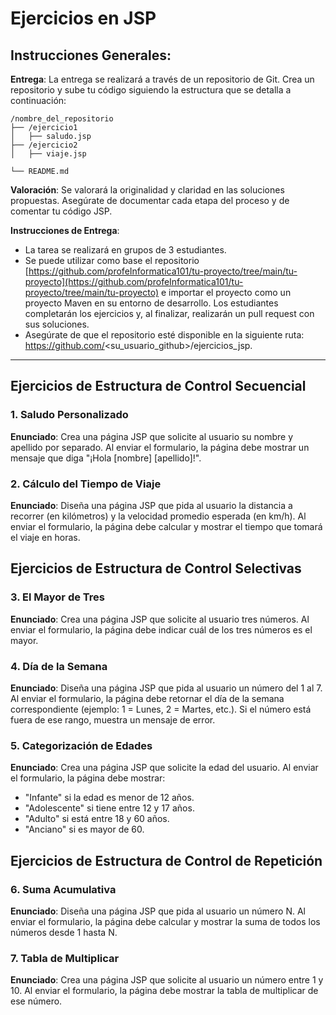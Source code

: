 # Ejercicios en JSP

## Instrucciones Generales:

**Entrega**: La entrega se realizará a través de un repositorio de Git. Crea un repositorio y sube tu código siguiendo la estructura que se detalla a continuación:

```
/nombre_del_repositorio
├── /ejercicio1
│   ├── saludo.jsp
├── /ejercicio2
│   ├── viaje.jsp

└── README.md
```

**Valoración**: Se valorará la originalidad y claridad en las soluciones propuestas. Asegúrate de documentar cada etapa del proceso y de comentar tu código JSP.

**Instrucciones de Entrega**: 
- La tarea se realizará en grupos de 3 estudiantes. 
- Se puede utilizar como base el repositorio [https://github.com/profeInformatica101/tu-proyecto/tree/main/tu-proyecto](https://github.com/profeInformatica101/tu-proyecto/tree/main/tu-proyecto) e importar el proyecto como un proyecto Maven en su entorno de desarrollo. Los estudiantes completarán los ejercicios y, al finalizar, realizarán un pull request con sus soluciones.
- Asegúrate de que el repositorio esté disponible en la siguiente ruta: https://github.com/<su_usuario_github>/ejercicios_jsp.

---

## Ejercicios de Estructura de Control Secuencial

### 1. Saludo Personalizado
**Enunciado**: Crea una página JSP que solicite al usuario su nombre y apellido por separado. Al enviar el formulario, la página debe mostrar un mensaje que diga "¡Hola [nombre] [apellido]!".  

### 2. Cálculo del Tiempo de Viaje
**Enunciado**: Diseña una página JSP que pida al usuario la distancia a recorrer (en kilómetros) y la velocidad promedio esperada (en km/h). Al enviar el formulario, la página debe calcular y mostrar el tiempo que tomará el viaje en horas.  

## Ejercicios de Estructura de Control Selectivas

### 3. El Mayor de Tres
**Enunciado**: Crea una página JSP que solicite al usuario tres números. Al enviar el formulario, la página debe indicar cuál de los tres números es el mayor.  

### 4. Día de la Semana
**Enunciado**: Diseña una página JSP que pida al usuario un número del 1 al 7. Al enviar el formulario, la página debe retornar el día de la semana correspondiente (ejemplo: 1 = Lunes, 2 = Martes, etc.). Si el número está fuera de ese rango, muestra un mensaje de error.  

### 5. Categorización de Edades
**Enunciado**: Crea una página JSP que solicite la edad del usuario. Al enviar el formulario, la página debe mostrar:  
   - "Infante" si la edad es menor de 12 años.  
   - "Adolescente" si tiene entre 12 y 17 años.  
   - "Adulto" si está entre 18 y 60 años.  
   - "Anciano" si es mayor de 60.  

## Ejercicios de Estructura de Control de Repetición

### 6. Suma Acumulativa
**Enunciado**: Diseña una página JSP que pida al usuario un número N. Al enviar el formulario, la página debe calcular y mostrar la suma de todos los números desde 1 hasta N.  

### 7. Tabla de Multiplicar
**Enunciado**: Crea una página JSP que solicite al usuario un número entre 1 y 10. Al enviar el formulario, la página debe mostrar la tabla de multiplicar de ese número.  

